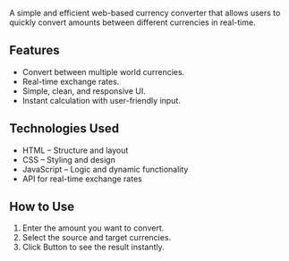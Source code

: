 A simple and efficient web-based currency converter that allows users to quickly convert amounts between different currencies in real-time.
 ## Features
- Convert between multiple world currencies.
- Real-time exchange rates.
- Simple, clean, and responsive UI.
- Instant calculation with user-friendly input.
## Technologies Used
- HTML – Structure and layout
- CSS – Styling and design
- JavaScript – Logic and dynamic functionality
-  API for real-time exchange rates
## How to Use
1. Enter the amount you want to convert.
2. Select the source and target currencies.
3. Click Button to see the result instantly.

